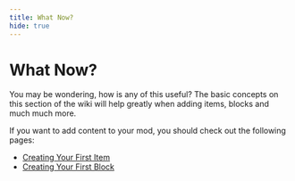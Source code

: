 ```yaml
---
title: What Now?
hide: true
---
```


# What Now?

You may be wondering, how is any of this useful? The basic concepts on this section of the wiki will help greatly when adding items, blocks and much much more.

If you want to add content to your mod, you should check out the following pages:

- [Creating Your First Item](/items/)
- [Creating Your First Block](/blocks/)

